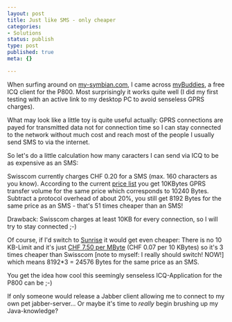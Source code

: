 ```yaml
---
layout: post
title: Just like SMS - only cheaper
categories:
- Solutions
status: publish
type: post
published: true
meta: {}

---
```

When surfing around on <a href="http://www.my-symbian.com">my-symbian.com</a>, I came across <a href="http://my-symbian.com/uiq/applications/applications.php?fldAuto=62&faq=2">myBuddies</a>, a free ICQ client for the P800. Most surprisingly it works quite well (I did my first testing with an active link to my desktop PC to avoid senseless GPRS charges).

What may look like a little toy is quite useful actually: GPRS connections are payed for transmitted data not for connection time so I can stay connected to the network without much cost and reach most of the people I usually send SMS to via the internet.

So let's do a little calculation how many caracters I can send via ICQ to be as expensive as an SMS:

Swisscom currently charges CHF 0.20 for a SMS (max. 160 characters as you know). According to the current <a href="http://www.swisscom-mobile.ch/sp/FDAAAAAA-de.html">price list</a> you get 10KBytes GPRS transfer volume for the same price which corresponds to 10240 Bytes. Subtract a protocol overhead of about 20%, you still get 8192 Bytes for the same price as an SMS - that's 51 times cheaper than an SMS!

Drawback: Swisscom charges at least 10KB for every connection, so I will try to stay connected ;-)

Of course, if I'd switch to <a href="http://mobile.sunrise.ch">Sunrise</a> it would get even cheaper: There is no 10 KB-Limit and it's just <a href="http://mobile.sunrise.ch/wap/wap_sun_gprs/tar_ser.htm">CHF 7.50 per MByte</a> (CHF 0.07 per 10 KBytes) so it's 3 times cheaper than Swisscom [note to myself: I really should switch! NOW!] which means 8192*3 = 24576 Bytes for the same price as an SMS.

You get the idea how cool this seemingly senseless ICQ-Application for the P800 can be ;-)

If only someone would release a Jabber client allowing me to connect to my own pet jabber-server... Or maybe it's time to *really* begin brushing up my Java-knowledge?
